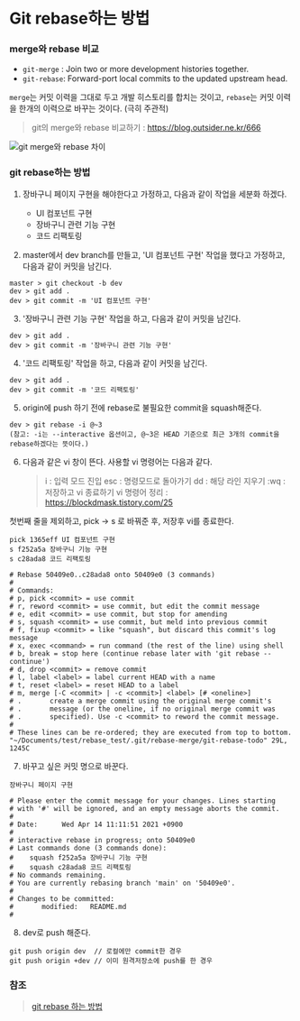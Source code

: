 # Git rebase하는 방법

### merge와 rebase 비교

-   `git-merge` : Join two or more development histories together.
-   `git-rebase`: Forward-port local commits to the updated upstream head.

`merge`는 커밋 이력을 그대로 두고 개발 히스토리를 합치는 것이고,
`rebase`는 커밋 이력을 한개의 이력으로 바꾸는 것이다. (극히 주관적)

> git의 merge와 rebase 비교하기 : https://blog.outsider.ne.kr/666

![git merge와 rebase 차이](https://images.velog.io/images/bongjoki/post/555e67a2-7b82-4f35-b927-ccba5dfb5cad/1_eZrqyYU4d-M92fvN95L5jw.png)

### git rebase하는 방법

1. 장바구니 페이지 구현을 해야한다고 가정하고, 다음과 같이 작업을 세분화 하겠다.

    - UI 컴포넌트 구현
    - 장바구니 관련 기능 구현
    - 코드 리팩토링

2. master에서 dev branch를 만들고, 'UI 컴포넌트 구현' 작업을 했다고 가정하고, 다음과 같이 커밋을 남긴다.

```shell
master > git checkout -b dev
dev > git add .
dev > git commit -m 'UI 컴포넌트 구현'
```

3. '장바구니 관련 기능 구현' 작업을 하고, 다음과 같이 커밋을 남긴다.

```shell
dev > git add .
dev > git commit -m '장바구니 관련 기능 구현'
```

4. '코드 리팩토링' 작업을 하고, 다음과 같이 커밋을 남긴다.

```shell
dev > git add .
dev > git commit -m '코드 리팩토링'
```

5. origin에 push 하기 전에 rebase로 불필요한 commit을 squash해준다.

```shell
dev > git rebase -i @~3
(참고: -i는 --interactive 옵션이고, @~3은 HEAD 기준으로 최근 3개의 commit을 rebase하겠다는 뜻이다.)
```

6. 다음과 같은 vi 창이 뜬다. 사용할 vi 명령어는 다음과 같다.
    > i : 입력 모드 진입
    > esc : 명령모드로 돌아가기
    > dd : 해당 라인 지우기
    > :wq : 저장하고 vi 종료하기
    > vi 명령어 정리 : https://blockdmask.tistory.com/25

첫번째 줄을 제외하고, pick -> s 로 바꿔준 후, 저장후 vi를 종료한다.

```shell
pick 1365eff UI 컴포넌트 구현
s f252a5a 장바구니 기능 구현
s c28ada8 코드 리팩토링

# Rebase 50409e0..c28ada8 onto 50409e0 (3 commands)
#
# Commands:
# p, pick <commit> = use commit
# r, reword <commit> = use commit, but edit the commit message
# e, edit <commit> = use commit, but stop for amending
# s, squash <commit> = use commit, but meld into previous commit
# f, fixup <commit> = like "squash", but discard this commit's log message
# x, exec <command> = run command (the rest of the line) using shell
# b, break = stop here (continue rebase later with 'git rebase --continue')
# d, drop <commit> = remove commit
# l, label <label> = label current HEAD with a name
# t, reset <label> = reset HEAD to a label
# m, merge [-C <commit> | -c <commit>] <label> [# <oneline>]
# .       create a merge commit using the original merge commit's
# .       message (or the oneline, if no original merge commit was
# .       specified). Use -c <commit> to reword the commit message.
#
# These lines can be re-ordered; they are executed from top to bottom.
"~/Documents/test/rebase_test/.git/rebase-merge/git-rebase-todo" 29L, 1245C
```

7. 바꾸고 싶은 커밋 명으로 바꾼다.

```shell
장바구니 페이지 구현

# Please enter the commit message for your changes. Lines starting
# with '#' will be ignored, and an empty message aborts the commit.
#
# Date:      Wed Apr 14 11:11:51 2021 +0900
#
# interactive rebase in progress; onto 50409e0
# Last commands done (3 commands done):
#    squash f252a5a 장바구니 기능 구현
#    squash c28ada8 코드 리팩토링
# No commands remaining.
# You are currently rebasing branch 'main' on '50409e0'.
#
# Changes to be committed:
#       modified:   README.md
#

```

8.  dev로 push 해준다.

```
git push origin dev  // 로컬에만 commit한 경우
git push origin +dev // 이미 원격저장소에 push를 한 경우
```

### 참조

> [git rebase 하는 방법](https://flyingsquirrel.medium.com/git-rebase-%ED%95%98%EB%8A%94-%EB%B0%A9%EB%B2%95-ce6816fa859d)

